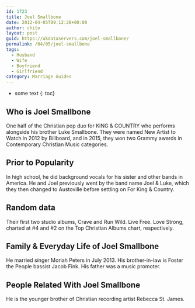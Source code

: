 ```yaml
---
id: 1723
title: Joel Smallbone
date: 2012-04-05T09:12:28+00:00
author: chito
layout: post
guid: https://ukdataservers.com/joel-smallbone/
permalink: /04/05/joel-smallbone
tags:
  - Husband
  - Wife
  - Boyfriend
  - Girlfriend
category: Marriage Guides
---
```


* some text
{: toc}
          
          
## Who is  Joel Smallbone
                  
                  
                  
One half of the Christian pop duo for KING & COUNTRY who performs alongside his brother Luke Smallbone. They were named New Artist to Watch in 2012 by Billboard, and in 2015, they won two Grammy awards in Contemporary Christian Music categories.
                  
                
                
                
## Prior to Popularity 
                  
                  
                  
In high school, he did background vocals for his sister and other bands in America. He and Joel previously went by the band name Joel & Luke, which they then changed to Austoville before settling on For King & Country.
                  
                
                
                
## Random data 
                  
                  
                  
Their first two studio albums, Crave and Run Wild. Live Free. Love Strong, charted at #4 and #2 on the Top Christian Albums chart, respectively.
                  
                
                
                
## Family & Everyday Life of Joel Smallbone
                  
                  
                  
He married singer Moriah Peters in July 2013. His brother-in-law is Foster the People bassist Jacob Fink. His father was a music promoter.
                  
                
                
                
## People Related With  Joel Smallbone
                  
                  
                  
He is the younger brother of Christian recording artist Rebecca St. James.
                  
                
              
            
          
          
          
    
    
  
